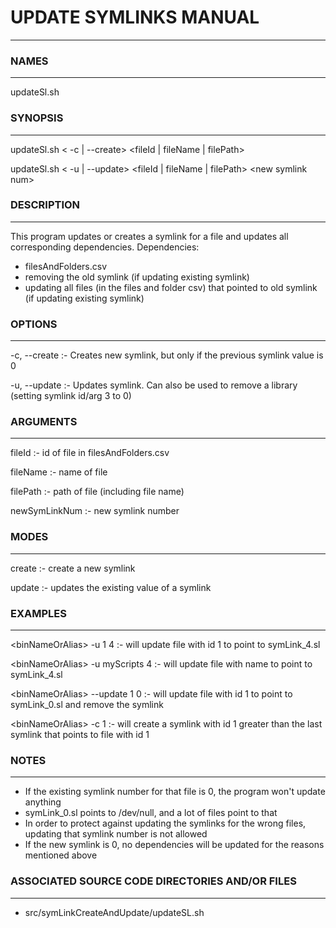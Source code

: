 # UPDATE SYMLINKS MANUAL #
- - -

### NAMES ###
- - -

updateSl.sh

### SYNOPSIS ###
- - -

updateSl.sh \< -c | --create\> \<fileId | fileName | filePath\>

updateSl.sh \< -u | --update\> \<fileId | fileName | filePath\> \<new symlink num\>

### DESCRIPTION ###
- - -

This program updates or creates a symlink for a file and updates all corresponding dependencies. Dependencies:

- filesAndFolders.csv
- removing the old symlink (if updating existing symlink)
- updating all files (in the files and folder csv) that pointed to old symlink (if updating existing symlink)

### OPTIONS ###
- - -

-c, --create	:- Creates new symlink, but only if the previous symlink value is 0

-u, --update	:- Updates symlink. Can also be used to remove a library (setting symlink id/arg 3 to 0)

### ARGUMENTS ###
- - -

fileId      :- id of file in filesAndFolders.csv

fileName    :- name of file

filePath    :- path of file (including file name)

newSymLinkNum   :- new symlink number

### MODES ###
- - -

create  :- create a new symlink

update  :- updates the existing value of a symlink

### EXAMPLES ###
- - -

\<binNameOrAlias\> -u 1 4		    :- will update file with id 1 to point to symLink\_4.sl

\<binNameOrAlias\> -u myScripts 4	:- will update file with name to point to symLink\_4.sl

\<binNameOrAlias\> --update 1 0	    :- will update file with id 1 to point to symLink\_0.sl and remove the symlink

\<binNameOrAlias\> -c 1		        :- will create a symlink with id 1 greater than the last symlink that points to file with id 1

### NOTES ###
- - -

- If the existing symlink number for that file is 0, the program won't update anything
- symLink\_0.sl points to /dev/null, and a lot of files point to that
- In order to protect against updating the symlinks for the wrong files, updating that symlink number is not allowed
- If the new symlink is 0, no dependencies will be updated for the reasons mentioned above

### ASSOCIATED SOURCE CODE DIRECTORIES AND/OR FILES ###
- - -

- src/symLinkCreateAndUpdate/updateSL.sh


	
